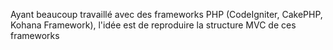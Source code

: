Ayant beaucoup travaillé avec des frameworks PHP (CodeIgniter, CakePHP, Kohana Framework), l'idée est de reproduire la structure MVC de ces frameworks